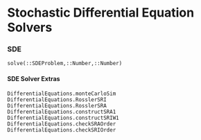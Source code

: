 # Stochastic Differential Equation Solvers

### SDE

```@docs
solve(::SDEProblem,::Number,::Number)
```

#### SDE Solver Extras

```@docs
DifferentialEquations.monteCarloSim
DifferentialEquations.RosslerSRI
DifferentialEquations.RosslerSRA
DifferentialEquations.constructSRA1
DifferentialEquations.constructSRIW1
DifferentialEquations.checkSRAOrder
DifferentialEquations.checkSRIOrder
```
